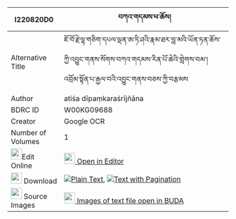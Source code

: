 |I220820D0|བཀའ་གདམས་ཕ་ཆོས། 
| --- | --- 
|Alternative Title |ཇོ་བོ་རྗེ་ལྷ་གཅིག་དཔལ་ལྡན་ཨ་ཏི་ཤའི་རྣམ་ཐར་བླ་མའི་ཡོན་ཏན་ཆོས་ཀྱི་འབྱུང་གནས་སོགས་བཀའ་གདམས་རིན་པོ་ཆེའི་གླེགས་བམ་། འབྲོམ་སྟོན་པ་རྒྱལ་བའི་འབྱུང་གནས་བཅས་ཀྱི་བརྩམས
|Author| atiśa dīpaṃkaraśrījñāna
|BDRC ID | W00KG09688
|Creator | Google OCR
|Number of Volumes| 1
|<img width="25" src="https://img.icons8.com/color/25/000000/edit-property.png">Edit Online| [<img width="25" src="https://avatars.githubusercontent.com/u/45091458?s=200&v=4"> Open in Editor](http://editor.openpecha.org/I220820D0)
|<img width="25" src="https://img.icons8.com/fluent/48/000000/download-2.png"/>  Download | [![](https://img.icons8.com/color/20/000000/txt.png)Plain Text](https://github.com/Openpecha/I220820D0/releases/download/v1/ka_dam_pacho_plain_I220820D0.zip), [![](https://img.icons8.com/color/20/000000/txt.png)Text with Pagination](https://github.com/Openpecha/I220820D0/releases/download/v1/ka_dam_pacho_pages_I220820D0.zip)
|<img width="25" src="https://img.icons8.com/plasticine/100/000000/pictures-folder.png"/>  Source Images | [<img width="25" src="https://library.bdrc.io/icons/BUDA-small.svg"> Images of text file open in BUDA](https://library.bdrc.io/show/bdr:W00KG09688)